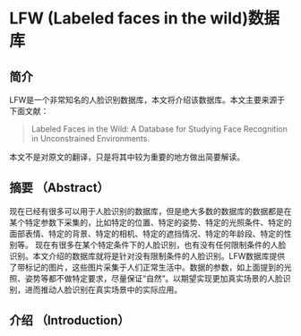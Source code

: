 # LFW (Labeled faces in the wild)数据库

## 简介

LFW是一个非常知名的人脸识别数据库，本文将介绍该数据库。本文主要来源于下面文献：

> Labeled Faces in the Wild: A Database for Studying Face Recognition in Unconstrained Environments.

本文不是对原文的翻译，只是将其中较为重要的地方做出简要解读。


## 摘要 （Abstract）

现在已经有很多可以用于人脸识别的数据库，但是绝大多数的数据库的数据都是在某个特定参数下采集的，比如特定的位置、特定的姿势、特定的光照条件、特定的面部表情、特定的背景、特定的相机、特定的遮挡情况、特定的年龄段、特定的性别等。 现在有很多在某个特定条件下的人脸识别，也有没有任何限制条件的人脸识别。本文介绍的数据库就将是针对没有限制条件的人脸识别。LFW数据库提供了带标记的图片，这些图片采集于人们正常生活中。数据的参数，如上面提到的光照、姿势等都不做特定要求，尽量保证“自然”。以期望实现更加真实场景的人脸识别，进而推动人脸识别在真实场景中的实际应用。

## 介绍 （Introduction）


